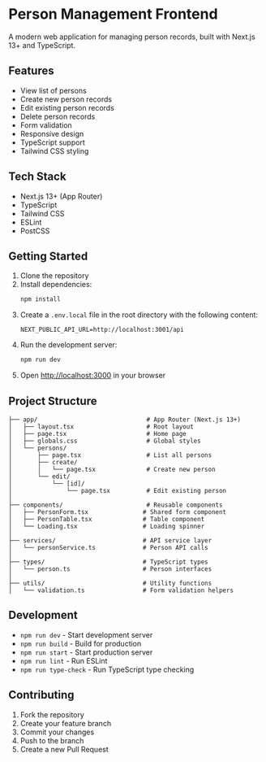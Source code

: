 # Person Management Frontend

A modern web application for managing person records, built with Next.js 13+ and TypeScript.

## Features

- View list of persons
- Create new person records
- Edit existing person records
- Delete person records
- Form validation
- Responsive design
- TypeScript support
- Tailwind CSS styling

## Tech Stack

- Next.js 13+ (App Router)
- TypeScript
- Tailwind CSS
- ESLint
- PostCSS

## Getting Started

1. Clone the repository
2. Install dependencies:
   ```bash
   npm install
   ```
3. Create a `.env.local` file in the root directory with the following content:
   ```
   NEXT_PUBLIC_API_URL=http://localhost:3001/api
   ```
4. Run the development server:
   ```bash
   npm run dev
   ```
5. Open [http://localhost:3000](http://localhost:3000) in your browser

## Project Structure

```
├── app/                              # App Router (Next.js 13+)
│   ├── layout.tsx                    # Root layout
│   ├── page.tsx                      # Home page
│   ├── globals.css                   # Global styles
│   └── persons/
│       ├── page.tsx                  # List all persons
│       ├── create/
│       │   └── page.tsx              # Create new person
│       └── edit/
│           └── [id]/
│               └── page.tsx          # Edit existing person
│
├── components/                       # Reusable components
│   ├── PersonForm.tsx               # Shared form component
│   ├── PersonTable.tsx              # Table component
│   └── Loading.tsx                  # Loading spinner
│
├── services/                        # API service layer
│   └── personService.ts             # Person API calls
│
├── types/                           # TypeScript types
│   └── person.ts                    # Person interfaces
│
├── utils/                           # Utility functions
│   └── validation.ts                # Form validation helpers
```

## Development

- `npm run dev` - Start development server
- `npm run build` - Build for production
- `npm run start` - Start production server
- `npm run lint` - Run ESLint
- `npm run type-check` - Run TypeScript type checking

## Contributing

1. Fork the repository
2. Create your feature branch
3. Commit your changes
4. Push to the branch
5. Create a new Pull Request
